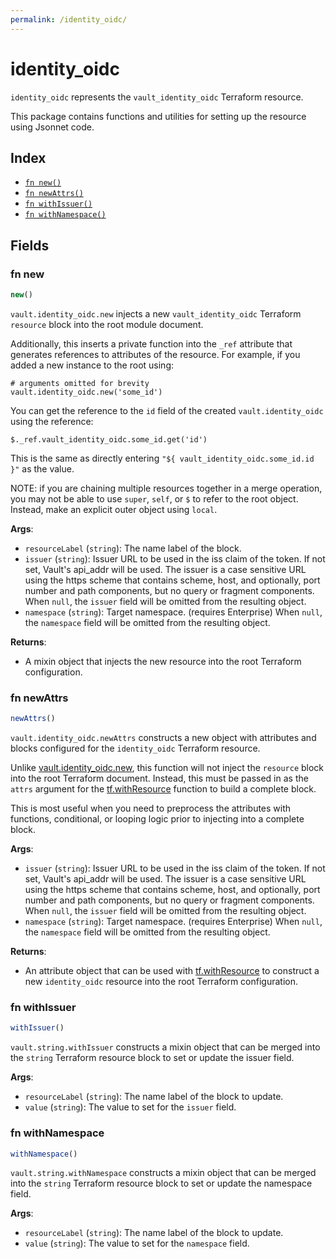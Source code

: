 ```yaml
---
permalink: /identity_oidc/
---
```


# identity_oidc

`identity_oidc` represents the `vault_identity_oidc` Terraform resource.



This package contains functions and utilities for setting up the resource using Jsonnet code.


## Index

* [`fn new()`](#fn-new)
* [`fn newAttrs()`](#fn-newattrs)
* [`fn withIssuer()`](#fn-withissuer)
* [`fn withNamespace()`](#fn-withnamespace)

## Fields

### fn new

```ts
new()
```


`vault.identity_oidc.new` injects a new `vault_identity_oidc` Terraform `resource`
block into the root module document.

Additionally, this inserts a private function into the `_ref` attribute that generates references to attributes of the
resource. For example, if you added a new instance to the root using:

    # arguments omitted for brevity
    vault.identity_oidc.new('some_id')

You can get the reference to the `id` field of the created `vault.identity_oidc` using the reference:

    $._ref.vault_identity_oidc.some_id.get('id')

This is the same as directly entering `"${ vault_identity_oidc.some_id.id }"` as the value.

NOTE: if you are chaining multiple resources together in a merge operation, you may not be able to use `super`, `self`,
or `$` to refer to the root object. Instead, make an explicit outer object using `local`.

**Args**:
  - `resourceLabel` (`string`): The name label of the block.
  - `issuer` (`string`): Issuer URL to be used in the iss claim of the token. If not set, Vault&#39;s api_addr will be used. The issuer is a case sensitive URL using the https scheme that contains scheme, host, and optionally, port number and path components, but no query or fragment components. When `null`, the `issuer` field will be omitted from the resulting object.
  - `namespace` (`string`): Target namespace. (requires Enterprise) When `null`, the `namespace` field will be omitted from the resulting object.

**Returns**:
- A mixin object that injects the new resource into the root Terraform configuration.


### fn newAttrs

```ts
newAttrs()
```


`vault.identity_oidc.newAttrs` constructs a new object with attributes and blocks configured for the `identity_oidc`
Terraform resource.

Unlike [vault.identity_oidc.new](#fn-new), this function will not inject the `resource`
block into the root Terraform document. Instead, this must be passed in as the `attrs` argument for the
[tf.withResource](https://github.com/tf-libsonnet/core/tree/main/docs#fn-withresource) function to build a complete block.

This is most useful when you need to preprocess the attributes with functions, conditional, or looping logic prior to
injecting into a complete block.

**Args**:
  - `issuer` (`string`): Issuer URL to be used in the iss claim of the token. If not set, Vault&#39;s api_addr will be used. The issuer is a case sensitive URL using the https scheme that contains scheme, host, and optionally, port number and path components, but no query or fragment components. When `null`, the `issuer` field will be omitted from the resulting object.
  - `namespace` (`string`): Target namespace. (requires Enterprise) When `null`, the `namespace` field will be omitted from the resulting object.

**Returns**:
  - An attribute object that can be used with [tf.withResource](https://github.com/tf-libsonnet/core/tree/main/docs#fn-withresource) to construct a new `identity_oidc` resource into the root Terraform configuration.


### fn withIssuer

```ts
withIssuer()
```

`vault.string.withIssuer` constructs a mixin object that can be merged into the `string`
Terraform resource block to set or update the issuer field.



**Args**:
  - `resourceLabel` (`string`): The name label of the block to update.
  - `value` (`string`): The value to set for the `issuer` field.


### fn withNamespace

```ts
withNamespace()
```

`vault.string.withNamespace` constructs a mixin object that can be merged into the `string`
Terraform resource block to set or update the namespace field.



**Args**:
  - `resourceLabel` (`string`): The name label of the block to update.
  - `value` (`string`): The value to set for the `namespace` field.
